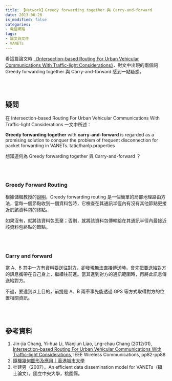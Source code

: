 ```yaml
---
title: 【Network】Greedy forwarding together 與 Carry-and-forward
date: 2013-06-26
is_modified: false
categories: 
- 電腦網路 
tags:
- 論文與文件
- VANETs
--- 
```


看這篇論文時 [《Intersection-based Routing For Urban Vehicular Communications With Traffic-light Considerations》](https://ieeexplore.ieee.org/document/6155880)，對文中出現的兩個詞 <span class='highlighting'>Greedy forwarding together</span> 與 <span class='highlighting'>Carry-and-forward</span> 感到一點疑惑。

<!--more-->
<br><br> 

## 疑問
在 Intersection-based Routing For Urban Vehicular Communications With Traffic-light Considerations 一文中所述：

<div class="alert info"> 
<b>Greedy forwarding together</b> with <b>carry-and-forward</b> is regarded as a promising solution to conquer the problem of frequent disconnection for packet forwarding in VANETs.
tatic/hanlp.properties <br>
</div>


想知道何為 Greedy forwarding together 與 Carry-and-forward ？

<br><br>

### Greedy Forward Routing  
根據儲楓教授的[說明](https://www.ugc.edu.hk/minisite/rgc_newsletter/rgcnews18/big5/05.htm)，Greedy forwarding routing 是一個簡單的局部地理路由方法，當每一個節點收到一個資料包時，它檢查在其通訊半徑內有沒有其他節點更接近於該資料包的終點。

如果沒有，就將該資料包丟棄；否則，就將該資料包傳輸給在其通訊半徑內最接近該資料包終點的節點。

<br><br>

### Carry and forward
當 A、B 其中一方有資料要送往對方，卻發現無法直接傳送時，會先把要送給對方的訊息攜帶在自己身上，繼續往前進。當其進到對方的通訊範圍時，再將此訊息傳送給對方。

不過，要達到以上目的，前提是 A、B 兩車事先能透過 GPS 等方式取得對方的位置相關資訊。

<br><br> 

## 參考資料 
1. Jin-jia Chang, Yi-hua Li, Wanjiun Liao, Lng-chau Chang (2012/01), [Intersection-based Routing For Urban Vehicular Communications With Traffic-light Considerations](https://ieeexplore.ieee.org/document/6155880), IEEE Wireless Communications, pp82-pp88
2. [隨機幾何圖形及應用｜香港城市大學](https://www.ugc.edu.hk/minisite/rgc_newsletter/rgcnews18/big5/05.htm)
3. 杜建男（2007）。An efficient data dissemination model for VANETs（碩士論文）。國立中央大學，桃園縣。